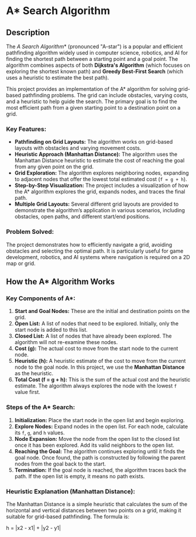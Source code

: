 # A* Search Algorithm

## Description

The **A* Search Algorithm** (pronounced "A-star") is a popular and efficient pathfinding algorithm widely used in computer science, robotics, and AI for finding the shortest path between a starting point and a goal point. The algorithm combines aspects of both **Dijkstra's Algorithm** (which focuses on exploring the shortest known path) and **Greedy Best-First Search** (which uses a heuristic to estimate the best path).

This project provides an implementation of the A* algorithm for solving grid-based pathfinding problems. The grid can include obstacles, varying costs, and a heuristic to help guide the search. The primary goal is to find the most efficient path from a given starting point to a destination point on a grid.

### Key Features:
- **Pathfinding on Grid Layouts:** The algorithm works on grid-based layouts with obstacles and varying movement costs.
- **Heuristic Approach (Manhattan Distance):** The algorithm uses the Manhattan Distance heuristic to estimate the cost of reaching the goal from any given point on the grid.
- **Grid Exploration:** The algorithm explores neighboring nodes, expanding to adjacent nodes that offer the lowest total estimated cost (`f = g + h`).
- **Step-by-Step Visualization:** The project includes a visualization of how the A* algorithm explores the grid, expands nodes, and traces the final path.
- **Multiple Grid Layouts:** Several different grid layouts are provided to demonstrate the algorithm’s application in various scenarios, including obstacles, open paths, and different start/end positions.

### Problem Solved:
The project demonstrates how to efficiently navigate a grid, avoiding obstacles and selecting the optimal path. It is particularly useful for game development, robotics, and AI systems where navigation is required on a 2D map or grid.

## How the A* Algorithm Works

### Key Components of A*:
1. **Start and Goal Nodes:** These are the initial and destination points on the grid.
2. **Open List:** A list of nodes that need to be explored. Initially, only the start node is added to this list.
3. **Closed List:** A list of nodes that have already been explored. The algorithm will not re-examine these nodes.
4. **Cost (g):** The actual cost to move from the start node to the current node.
5. **Heuristic (h):** A heuristic estimate of the cost to move from the current node to the goal node. In this project, we use the **Manhattan Distance** as the heuristic.
6. **Total Cost (f = g + h):** This is the sum of the actual cost and the heuristic estimate. The algorithm always explores the node with the lowest `f` value first.
   
### Steps of the A* Search:
1. **Initialization:** Place the start node in the open list and begin exploring.
2. **Explore Nodes:** Expand nodes in the open list. For each node, calculate its `f`, `g`, and `h` values.
3. **Node Expansion:** Move the node from the open list to the closed list once it has been explored. Add its valid neighbors to the open list.
4. **Reaching the Goal:** The algorithm continues exploring until it finds the goal node. Once found, the path is constructed by following the parent nodes from the goal back to the start.
5. **Termination:** If the goal node is reached, the algorithm traces back the path. If the open list is empty, it means no path exists.

### Heuristic Explanation (Manhattan Distance):
The Manhattan Distance is a simple heuristic that calculates the sum of the horizontal and vertical distances between two points on a grid, making it suitable for grid-based pathfinding. The formula is:

h = |x2 - x1| + |y2 - y1|
